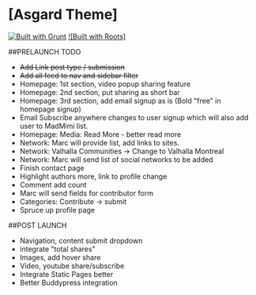 # [Asgard Theme]

[![Built with Grunt](https://cdn.gruntjs.com/builtwith.png)](http://gruntjs.com/)
[![Built with Roots]](https://github.com/roots/roots-sass)

##PRELAUNCH TODO
- ~~Add Link post type / submission~~
- ~~Add all feed to nav and sidebar filter~~
- Homepage: 1st section, video popup sharing feature
- Homepage: 2nd section, put sharing as short bar
- Homepage: 3rd section, add email signup as is (Bold "free" in homepage signup)
- Email Subscribe anywhere changes to user signup which will also add user to MadMimi list.
- Homepage: Media: Read More - better read more
- Network: Marc will provide list, add links to sites.
- Network: Valhalla Communities -> Change to Valhalla Montreal
- Network: Marc will send list of social networks to be added
- Finish contact page
- Highlight authors more, link to profile change
- Comment add count
- Marc will send fields for contributor form
- Categories: Contribute -> submit
- Spruce up profile page

##POST LAUNCH
- Navigation, content submit dropdown
- integrate "total shares"
- Images, add hover share
- Video, youtube share/subscribe
- Integrate Static Pages better
- Better Buddypress integration
